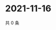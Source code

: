# 2021-11-16

共 0 条

<!-- BEGIN WEIBO -->
<!-- 最后更新时间 Tue Nov 16 2021 00:24:39 GMT+0800 (China Standard Time) -->

<!-- END WEIBO -->
